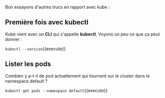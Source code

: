 Bon essayons d'autres trucs en rapport avec kube :

## Première fois avec kubectl

Kube vient avec un **CLI** qui s'appelle **kubectl**. Voyons un peu ce que ça peut donner :

`kubectl --version`{{execute}}

## Lister les pods

Combien y a-t-il de pod actuellement qui tournent sur le cluster dans le namespace default ?

`kubectl get pods --namespace default`{{execute}}
